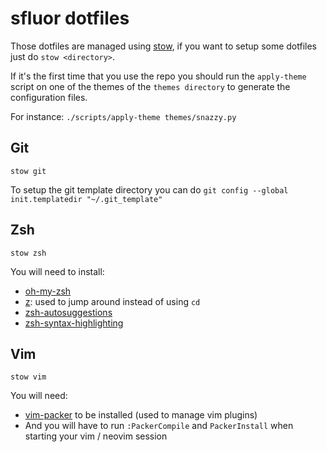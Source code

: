 # sfluor dotfiles

Those dotfiles are managed using [stow](https://www.gnu.org/software/stow/), if you want to setup some dotfiles just do `stow <directory>`.

If it's the first time that you use the repo you should run the `apply-theme` script on one of the themes of the `themes directory` to generate the configuration files.

For instance: `./scripts/apply-theme themes/snazzy.py`

## Git

`stow git`

To setup the git template directory you can do `git config --global init.templatedir "~/.git_template"`

## Zsh

`stow zsh`

You will need to install:
- [oh-my-zsh](https://github.com/robbyrussell/oh-my-zsh/)
- [z](https://github.com/rupa/z): used to jump around instead of using `cd`
- [zsh-autosuggestions](https://github.com/zsh-users/zsh-autosuggestions)
- [zsh-syntax-highlighting](https://github.com/zsh-users/zsh-syntax-highlighting)


## Vim

`stow vim`

You will need:
- [vim-packer](https://github.com/wbthomason/packer.nvim) to be installed (used to manage vim plugins)
- And you will have to run `:PackerCompile` and `PackerInstall` when starting your vim / neovim session
